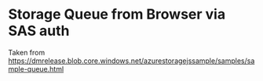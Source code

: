 # Storage Queue from Browser via SAS auth

Taken from https://dmrelease.blob.core.windows.net/azurestoragejssample/samples/sample-queue.html

